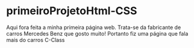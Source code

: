 # primeiroProjetoHtml-CSS
Aqui fora feita a minha primeira página web. Trata-se da fabricante de carros Mercedes Benz que gosto muito! Portanto fiz uma página que fala mais do carros C-Class
